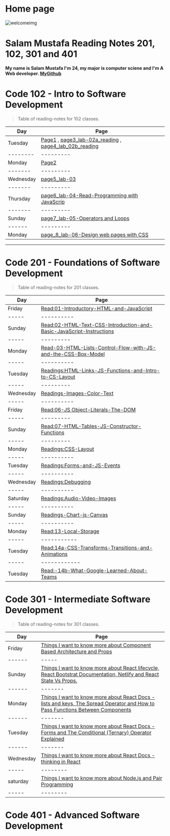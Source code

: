 # Home page

![welcomeimg](https://thumbs.dreamstime.com/b/rustic-welcome-sign-red-flower-hanging-distressed-antique-green-door-weathered-rose-bud-teal-blue-wooden-fence-43915475.jpg)
   

# Salam Mustafa Reading Notes 201, 102, 301 and 401 

**My name is Salam Mustafa I'm 24, my major is computer sciene and I'm A Web developer. [MyGithub](https://github.com/salammustafa728)**


# Code 102 - Intro to Software Development


>Table of reading-notes for 102 classes.


Day                          | Page
--------                     |--------
Tuesday                      | [Page1](reading.md) , [page3_lab-02a_reading](notes.md) , [page4_lab_02b_reading](page4.md)
--------                     |---------
Monday                       | [Page2](reading2.md)
-------                      |---------
Wednesday                    | [page5_lab-03](readingwed.md)
-------                      |---------
Thursday                     | [page6_lab-04-Read-Programming with JavaScrip](readingthu.md)
-------                      |---------
Sunday                       | [page7_lab-05-Operators and Loops](readinglab05.md)
------                       |---------
Monday                       |[page_8_lab-06-Design web pages with CSS](readinglab06.md)    



__________________________________________________

# Code 201 - Foundations of Software Development


> Table of reading-notes for 201 classes.


Day                          | Page
-----                        | ---------
Friday                       |[Read:01-Introductory-HTML-and-JavaScript](class-01.md)
-----                        |----------
Sunday                       |[Read:02-HTML-Text-CSS-Introduction-and-Basic-JavaScript-Instructions](class-02.md)
-----                        | ---------
Monday                       | [Read-03-HTML-Lists-Control-Flow-with-JS-and-the-CSS-Box-Model](class-03.md)
-----                        |----------
Tuesday                      | [Readings:HTML-Links-JS-Functions-and-Intro-to-CS-Layout](class-04.md)
-----                        | ---------
Wednesday                    |[Readings-Images-Color-Text](class-05.md)
-----                        |----------
Friday                       | [Read:06-JS Object-Literals-The-DOM](class-06.md)
-----                        | ---------
Sunday                       |[Read:07-HTML-Tables-JS-Constructor-Functions](class-07.md)
-----                        | ---------
Monday                       | [Readings:CSS-Layout](class08.md)
-----                        |----------
Tuesday                      | [Readings:Forms-and-JS-Events](class09.md)
-----                        |----------
Wednesday                    |[Readings:Debugging](class10.md)
-----                        |----------
Saturday                     |[Readings:Audio-Video-Images](class11.md)
-----                        |----------
Sunday                       |[Readings-Chart-js-Canvas](class12.md)
-----                        |----------
Monday                       |[Read:13-Local-Storage](class13.md)
-----                        |-----------
Tuesday                      |[Read:14a-CSS-Transforms-Transitions-and-Animations](class14a.md)
-----                        |------------
Tuesday                      |[Read:-14b-What-Google-Learned-About-Teams](class14b.md)



# Code 301 - Intermediate Software Development

> Table of reading-notes for 301 classes.

Day                        | Page
------                     | ------
Friday                     | [Things I want to know more about Component Based Architecture and Props](class01-301.md)
------                     |-----
Sunday                     | [Things I want to know more about React lifecycle, React Bootstrat Documentation, Netlify and React State Vs Props.](class02-301.md)
------                     |-------
Monday                     | [Things I want to know more about React Docs - lists and keys, The Spread Operator and How to Pass Functions Between Components ](class03-301.md)
------                     |-------
Tuesday                    | [Things I want to know more about React Docs - Forms and The Conditional (Ternary) Operator Explained](class04-301.md) 
------                     |-------
Wednesday                  |[Things I want to know more about React Docs - thinking in React](class05-301.md)
-----                      |--------
saturday                   | [Things I want to know more about Node.js and Pair Programming](class06-301.md)
-----                      | --------



# Code 401 - Advanced Software Development
